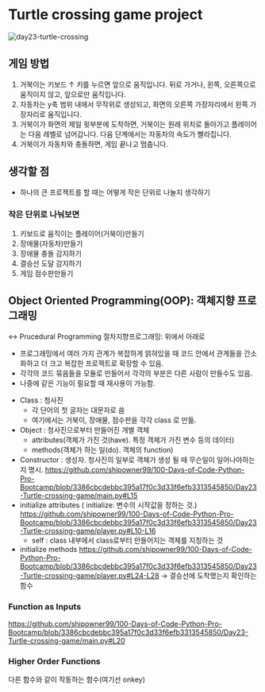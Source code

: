 # Turtle crossing game project
![day23-turtle-crossing](https://user-images.githubusercontent.com/120784842/225292561-ea3d7f34-2687-4db2-a7e3-c1159a467bd1.gif)

## 게임 방법
1. 거북이는 키보드 ↑ 키를 누르면 앞으로 움직입니다. 뒤로 가거나, 왼쪽, 오른쪽으로 움직이지 않고, 앞으로만 움직입니다.
1. 자동차는 y축 범위 내에서 무작위로 생성되고, 화면의 오른쪽 가장자리에서 왼쪽 가장자리로 움직입니다.
1. 거북이가 화면의 제일 윗부분에 도착하면, 거북이는 원래 위치로 돌아가고 플레이어는 다음 레벨로 넘어갑니다. 다음 단계에서는 자동차의 속도가 빨라집니다.
1. 거북이가 자동차와 충돌하면, 게임 끝나고 멈춥니다.

## 생각할 점
- 하나의 큰 프로젝트를 할 때는 어떻게 작은 단위로 나눌지 생각하기

### 작은 단위로 나눠보면
1. 키보드로 움직이는 플레이어(거북이)만들기
1. 장애물(자동차)만들기
1. 장애물 충돌 감지하기
1. 결승선 도달 감지하기
1. 게임 점수판만들기

## Object Oriented Programming(OOP): 객체지향 프로그래밍
↔ Prucedural Programming 절차지향프로그래밍: 위에서 아래로 
- 프로그래밍에서 여러 가지 관계가 복잡하게 얽혀있을 때 코드 안에서 관계들을 간소화하고 더 크고 복잡한 프로젝트로 확장할 수 있음.
- 각각의 코드 묶음들을 모듈로 만들어서 각각의 부분은 다른 사람이 만들수도 있음.
- 나중에 같은 기능이 필요할 때 재사용이 가능함.
 * Class : 청사진
   - 각 단어의 첫 글자는 대문자로 씀
   - 여기에서는 거북이, 장애물, 점수판을 각각 class 로 만듦.
 * Object : 청사진으로부터 만들어진 개별 객체
   - attributes(객체가 가진 것(have). 특정 객체가 가진 변수 등의 데이터) 
   - methods(객체가 하는 일(do). 객체의 function)
 * Constructor : 생성자. 청사진의 일부로 객체가 생성 될 때 무슨일이 일어나야하는지 명시.
https://github.com/shipowner99/100-Days-of-Code-Python-Pro-Bootcamp/blob/3386cbcdebbc395a17f0c3d33f6efb3313545850/Day23-Turtle-crossing-game/main.py#L15
 * initialize attributes ( initialize: 변수의 시작값을 정하는 것.)
https://github.com/shipowner99/100-Days-of-Code-Python-Pro-Bootcamp/blob/3386cbcdebbc395a17f0c3d33f6efb3313545850/Day23-Turtle-crossing-game/player.py#L10-L16
   * self : class 내부에서 class로부터 만들어지는 객체를 지칭하는 것
 * initialize methods
 https://github.com/shipowner99/100-Days-of-Code-Python-Pro-Bootcamp/blob/3386cbcdebbc395a17f0c3d33f6efb3313545850/Day23-Turtle-crossing-game/player.py#L24-L28
-> 결승선에 도착했는지 확인하는 함수

### Function as Inputs
https://github.com/shipowner99/100-Days-of-Code-Python-Pro-Bootcamp/blob/3386cbcdebbc395a17f0c3d33f6efb3313545850/Day23-Turtle-crossing-game/main.py#L20

    
### Higher Order Functions
다른 함수와 같이 작동하는 함수(여기선 onkey)

